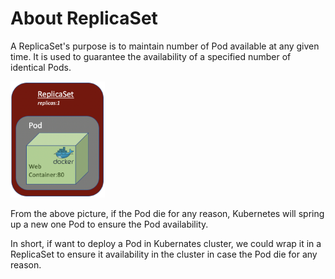 # About ReplicaSet
A ReplicaSet's purpose is to maintain number of Pod available at any given time. It is used to guarantee the availability of a specified number of identical Pods.

<img src="images/replica-set.png" alt="" width="30%"/>

From the above picture, if the Pod die for any reason, Kubernetes will spring up a new one Pod to ensure the Pod availability.

In short, if want to deploy a Pod in Kubernates cluster, we could wrap it in a ReplicaSet to ensure it availability in the cluster in case the Pod die for any reason.
